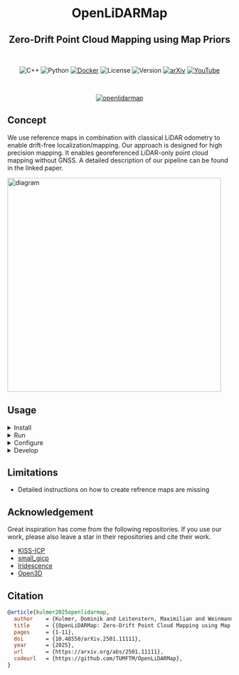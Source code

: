<div align="center">
    <h1>OpenLiDARMap</h1>
    <h2>Zero-Drift Point Cloud Mapping using Map Priors</h2>
  <br>

  ![C++](https://img.shields.io/badge/-C++-blue?logo=cplusplus)
  ![Python](https://img.shields.io/badge/Python-3670A0?logo=python&logoColor=ffdd54)
  [![Docker](https://badgen.net/badge/icon/Docker?icon=docker&label)](https://www.docker.com/)
  ![License](https://img.shields.io/badge/license-Apache%202.0-blue)
  ![Version](https://img.shields.io/badge/version-0.2.1-blue)
  [![arXiv](https://img.shields.io/badge/arXiv-1234.56789-b31b1b.svg)](https://arxiv.org/abs/2501.11111)
  [![YouTube](https://img.shields.io/badge/YouTube-FF0000?logo=youtube&logoColor=white)](https://www.youtube.com/watch?v=3QsLBMW8xB0&list=PL0qnWNTSPM4pfnHflUxCHcshOIlXDSNWp)
  
  <br align="center">
  
  [![openlidarmap](doc/openlidarmap_seq00.gif)](https://www.youtube.com/watch?v=3QsLBMW8xB0&list=PL0qnWNTSPM4pfnHflUxCHcshOIlXDSNWp)
  <br>

</div>

## Concept

We use reference maps in combination with classical LiDAR odometry to enable drift-free localization/mapping. Our approach is designed for high precision mapping. It enables georeferenced LiDAR-only point cloud mapping without GNSS. A detailed description of our pipeline can be found in the linked paper.

<img src=doc/pipeline_diagram.png alt="diagram" width="480" />

## Usage

<details>
<summary>Install</summary>

We provide a Docker image on Docker Hub, which will automatically be pulled within the Run section, but you also have the option to build it locally.  
```sh
./docker/build_docker.sh # (optional)
```
</details>

<details>
<summary>Run</summary>

To use our approach, you need a reference map and an initial guess of the first pose.  
More details on reference maps can be found in our paper.

The easiest way to use our approach is with the provided Docker image.  
We currently support point cloud files in `.bin`(KITTI), `.pcd.bin`(nuScenes), `.pcd`, `.ply` and `.xyz`.
```sh
./docker/run_docker.sh <map_path> <scan_path> <output_path> <x> <y> <z> <qx> <qy> <qz> <qw>

# Example
./docker/run_docker.sh /datasets/kitti/map.pcd /datasets/data_odometry_velodyne/dataset/sequences/00/velodyne /output/directory 395.5 1696.25 117.55 0 0 0.4848096 0.8746197
```

The output of the algorithm are poses in the KITTI format.
  
We also provide Python bindings. Have a look in the `python` folder, where we provide a test script.

</details>
<details>
<summary>Configure</summary>

The configuration of this pipeline can be changed in the `cpp/config` files. The naming suggest the intended usecase for the files. The most important parameters to play with if your results are not as good as expected are:

| Parameter | Description | Default | Note |
| :-------- | :-------- | :--------: | :-------- |
| pipeline_.visualize | Toggle GUI | `true` | use `false` on headless servers |
| pipeline_.save_submaps | Toggle submap saving | `false` | use to directly save high-resolution PCD submaps |
| preprocess_.downsampling_resolution | Scans are voxelized before usage | `1.5` | Reduce the size for increased robustness |
| preprocess_.num_neighbors | Points for covariance calculation | `10` | Try both directions |
| registration_.voxel_resolution | Voxelhashmap voxel size | `1.0` | Reduce the size for increased robustness | 
| registration_.lambda | Optimization dampening factor | `1.0` | Increase to increase the robustness |


</details>
<details>
<summary>Develop</summary>

We also provida a Development image, if you like to contribute or adapt or approach.  
Open this repository in VSCode -> F1 -> Rebuild and Reopen in Container.  

To build the C++ code:
```sh
mkdir build
cd build
cmake ../cpp && make -j
```

To build the Python bindings:
```sh
cd python
pip install -e .
```

</details>


## Limitations

* Detailed instructions on how to create refrence maps are missing

## Acknowledgement

Great inspiration has come from the following repositories. If you use our work, please also leave a star in their repositories and cite their work.

* [KISS-ICP](https://github.com/PRBonn/kiss-icp)
* [small_gicp](https://github.com/koide3/small_gicp)
* [Iridescence](https://github.com/koide3/iridescence)
* [Open3D](https://github.com/isl-org/Open3D)


## Citation

```bibtex
@article{kulmer2025openlidarmap,
  author    = {Kulmer, Dominik and Leitenstern, Maximilian and Weinmann, Marcel and Lienkamp, Markus},
  title     = {{OpenLiDARMap: Zero-Drift Point Cloud Mapping using Map Priors}},
  pages     = {1-11},
  doi       = {10.48550/arXiv.2501.11111},
  year      = {2025},
  url       = {https://arxiv.org/abs/2501.11111},
  codeurl   = {https://github.com/TUMFTM/OpenLiDARMap},
}
```
